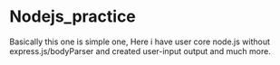 # Nodejs_practice
Basically this one is simple one, 
Here i have user core node.js without express.js/bodyParser and created user-input output and much more.
